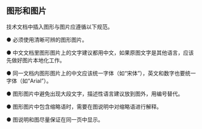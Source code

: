 ## 图形和图片

技术文档中插入图形与图片应遵循以下规范。

●   必须使用清晰可辨的图形图片。

●   中文文档里图形图片上的文字建议都用中文，如果原图文字是其他语言，应该先做好图片本地化工作。

●   同一文档内图形图片上的中文应该统一字体（如“宋体”），英文和数字也要统一字体（如“Arial”）。

●   图形图片中避免出现大段文字，描述性语言建议放到图外，用编号替代。

●   图形图片中包含缩略语时，需要在图说明中对缩略语进行解释。

●   图说明和图尽量保证在同一页中显示。